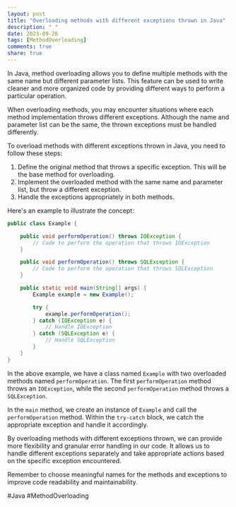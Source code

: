 ```yaml
---
layout: post
title: "Overloading methods with different exceptions thrown in Java"
description: " "
date: 2023-09-26
tags: [MethodOverloading]
comments: true
share: true
---
```


In Java, method overloading allows you to define multiple methods with the same name but different parameter lists. This feature can be used to write cleaner and more organized code by providing different ways to perform a particular operation.

When overloading methods, you may encounter situations where each method implementation throws different exceptions. Although the name and parameter list can be the same, the thrown exceptions must be handled differently.

To overload methods with different exceptions thrown in Java, you need to follow these steps:

1. Define the original method that throws a specific exception. This will be the base method for overloading.
2. Implement the overloaded method with the same name and parameter list, but throw a different exception.
3. Handle the exceptions appropriately in both methods.

Here's an example to illustrate the concept:

```java
public class Example {

    public void performOperation() throws IOException {
        // Code to perform the operation that throws IOException
    }

    public void performOperation() throws SQLException {
        // Code to perform the operation that throws SQLException
    }

    public static void main(String[] args) {
        Example example = new Example();

        try {
            example.performOperation();
        } catch (IOException e) {
            // Handle IOException
        } catch (SQLException e) {
            // Handle SQLException
        }
    }
} 
```

In the above example, we have a class named `Example` with two overloaded methods named `performOperation`. The first `performOperation` method throws an `IOException`, while the second `performOperation` method throws a `SQLException`. 

In the `main` method, we create an instance of `Example` and call the `performOperation` method. Within the `try-catch` block, we catch the appropriate exception and handle it accordingly.

By overloading methods with different exceptions thrown, we can provide more flexibility and granular error handling in our code. It allows us to handle different exceptions separately and take appropriate actions based on the specific exception encountered.

Remember to choose meaningful names for the methods and exceptions to improve code readability and maintainability.

#Java #MethodOverloading